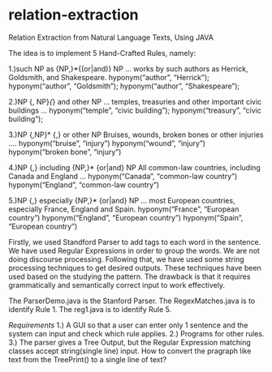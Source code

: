 # relation-extraction
Relation Extraction from Natural Language Texts, Using JAVA

The idea is to implement 5 Hand-Crafted Rules, namely:

1.)such NP as {NP,}*{(or|and)} NP
	... works by such authors as Herrick, Goldsmith, and 	Shakespeare.
	hyponym(“author”, “Herrick”);
	hyponym(“author”, “Goldsmith”);
	hyponym(“author”, “Shakespeare”);

2.)NP {, NP}*{*} and other NP
	… temples, treasuries and other important civic buildings 	…
 	hyponym(“temple”, “civic building”);
 	hyponym(“treasury”, “civic building”);

3.)NP {,NP}* {,} or other NP
	Bruises, wounds, broken bones  or other injuries ….
	hyponym(“bruise”, “injury”)
	hyponym(“wound”, “injury”)
	hyponym(“broken bone”, “injury”)

4.)NP {,} including {NP,}* {or|and} NP
	All common-law countries, including Canada and England …
	hyponym(“Canada”, “common-law country”)
	hyponym(“England”, “common-law country”)

5.)NP {,} especially  {NP,}* {or|and} NP
	… most European countries, especially France, England and Spain.
	hyponym(“France”, “European country”)
	hyponym(“England”, “European country”)
	hyponym(“Spain”, “European country”)

Firstly, we used Standford Parser to add tags to each word in the sentence.
We have used Regular Expressions in order to group the words. We are not doing discourse processing.
Following that, we have used some string processing techniques to get desired outputs. These techniques have been used based on the studying the pattern. The drawback is that it requires grammatically and semantically correct input to work effectively.

The ParserDemo.java is the Stanford Parser.
The RegexMatches.java is to identify Rule 1.
The reg1.java is to identify Rule 5.

*Requirements*
1.) A GUI so that a user can enter only 1 sentence and the system can input and check which rule applies.
2.) Programs for other rules.
3.) The parser gives a Tree Output, but the Regular Expression matching classes accept string(single line) input. How to convert the pragraph like text from the TreePrint() to a single line of text?
